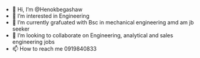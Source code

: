 - 👋 Hi, I’m @Henokbegashaw
- 👀 I’m interested in Engineering
- 🌱 I’m currently grafuated with Bsc in mechanical engineering amd am jb seeker
- 💞️ I’m looking to collaborate on Engineering, analytical and sales engineering jobs
- 📫 How to reach me 0919840833

<!---
Henokbegashaw/Henokbegashaw is a ✨ special ✨ repository because its `README.md` (this file) appears on your GitHub profile.
You can click the Preview link to take a look at your changes.
--->
